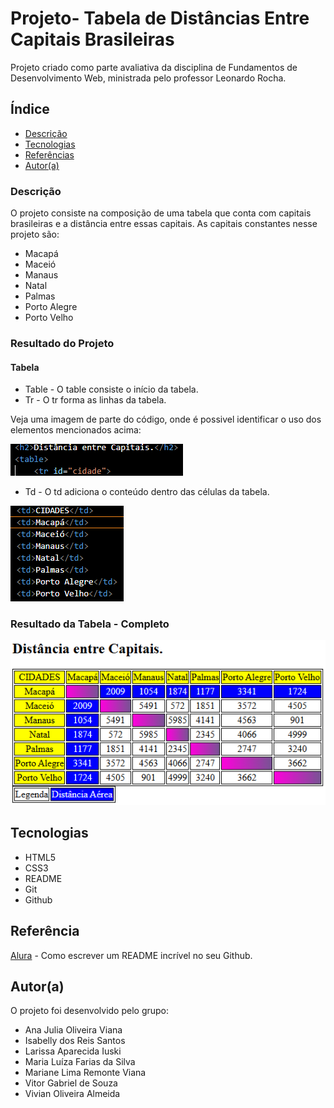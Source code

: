 # Projeto- Tabela de Distâncias Entre Capitais Brasileiras

Projeto criado como parte avaliativa da disciplina de Fundamentos de Desenvolvimento Web, ministrada pelo professor Leonardo Rocha.

## Índice

* [Descrição](#descrição)
* [Tecnologias](#tecnologias)
* [Referências](#referência)
* [Autor(a)](#autora)

### Descrição 

O projeto consiste na composição de uma tabela que conta com capitais brasileiras e a distância entre essas capitais. As capitais constantes nesse projeto são:

* Macapá
* Maceió
* Manaus
* Natal
* Palmas
* Porto Alegre
* Porto Velho

### Resultado do Projeto

#### Tabela

* Table - O table consiste o início da tabela.
* Tr - O tr forma as linhas da tabela.

Veja uma imagem de parte do código, onde é possivel identificar o uso dos elementos mencionados acima:

![Estrtura do Table e do Tr](img/estrutura_tabela.png)

* Td - O td adiciona o conteúdo dentro das células da tabela.

![Estrutura do Td](img/estrutura_tabela_2.png)

### Resultado da Tabela - Completo

![Resultado final do projeto](img/resultado_final.png)

## Tecnologias

* HTML5 
* CSS3
* README
* Git
* Github

## Referência

[Alura](https://www.alura.com.br/artigos/escrever-bom-readme) - Como escrever um README incrível no seu Github.

## Autor(a)

O projeto foi desenvolvido pelo grupo:

* Ana Julia Oliveira Viana
* Isabelly dos Reis Santos
* Larissa Aparecida Iuski
* Maria Luíza Farias da Silva
* Mariane Lima Remonte Viana
* Vitor Gabriel de Souza
* Vivian Oliveira Almeida